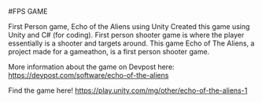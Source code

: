 #FPS GAME 

First Person game, Echo of the Aliens using Unity 
Created this game using Unity and C# (for coding).
First person shooter game is where the player essentially is a shooter and targets around. This game Echo of The Aliens, a project made for a gameathon, is a first person shooter game. 

More information about the game on Devpost here: https://devpost.com/software/echo-of-the-aliens

Find the game here! https://play.unity.com/mg/other/echo-of-the-aliens-1
